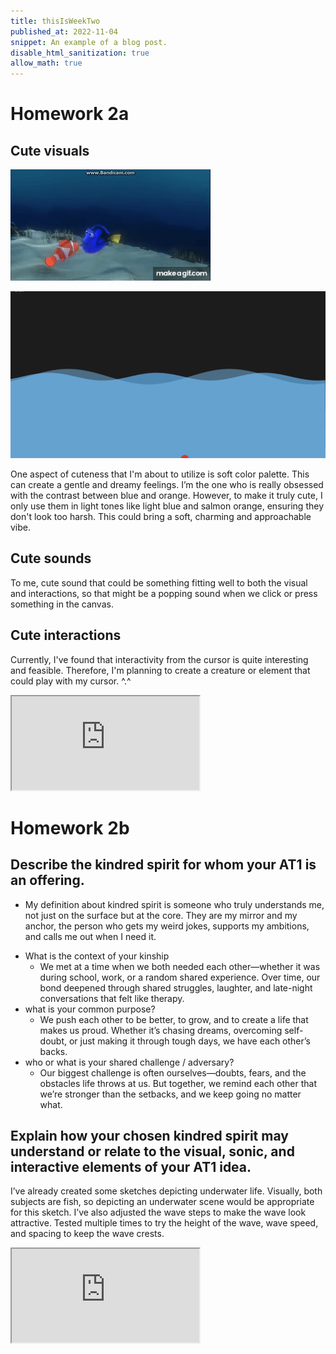 ```yaml
---
title: thisIsWeekTwo
published_at: 2022-11-04
snippet: An example of a blog post.
disable_html_sanitization: true
allow_math: true
---
```


# Homework 2a

## Cute visuals

![dory](../images/dory.gif)

![wave](../images/wave.png)

One aspect of cuteness that I'm about to utilize is soft color palette. This can create a gentle and dreamy feelings. I’m the one who is really obsessed with the contrast between blue and orange. However, to make it truly cute, I only use them in light tones like light blue and salmon orange, ensuring they don't look too harsh. This could bring a soft, charming and approachable vibe.

## Cute sounds

To me, cute sound that could be something fitting well to both the visual and interactions, so that might be a popping sound when we click or press something in the canvas.

## Cute interactions

Currently, I've found that interactivity from the cursor is quite interesting and feasible. Therefore, I'm planning to create a creature or element that could play with my cursor. ^.^

<iframe id="falling_falling" src="https://editor.p5js.org/def-ijk/sketches/v-N9QvuM6"></iframe>

<script type="module">

    const iframe  = document.getElementById (`falling_falling`)
    iframe.width  = iframe.parentNode.scrollWidth
    iframe.height = iframe.width * 9 / 16 + 42
</script>

# Homework 2b

## Describe the kindred spirit for whom your AT1 is an offering.

- My definition about kindred spirit is someone who truly understands me, not just on the surface but at the core. They are my mirror and my anchor, the person who gets my weird jokes, supports my ambitions, and calls me out when I need it.

* What is the context of your kinship
  - We met at a time when we both needed each other—whether it was during school, work, or a random shared experience. Over time, our bond deepened through shared struggles, laughter, and late-night conversations that felt like therapy.
* what is your common purpose?
  - We push each other to be better, to grow, and to create a life that makes us proud. Whether it’s chasing dreams, overcoming self-doubt, or just making it through tough days, we have each other’s backs.
* who or what is your shared challenge / adversary?
  - Our biggest challenge is often ourselves—doubts, fears, and the obstacles life throws at us. But together, we remind each other that we’re stronger than the setbacks, and we keep going no matter what.

## Explain how your chosen kindred spirit may understand or relate to the visual, sonic, and interactive elements of your AT1 idea. 

I’ve already created some sketches depicting underwater life. Visually, both subjects are fish, so depicting an underwater scene would be appropriate for this sketch. I’ve also adjusted the wave steps to make the wave look attractive. Tested multiple times to try the height of the wave, wave speed, and spacing to keep the wave crests.

<iframe id="waving-waving" src="https://editor.p5js.org/def-ijk/sketches/rNA346H7Z"></iframe>

<script type="module">

    const iframe  = document.getElementById (`waving-waving`)
    iframe.width  = iframe.parentNode.scrollWidth
    iframe.height = iframe.width * 9 / 16 + 42
</script>
